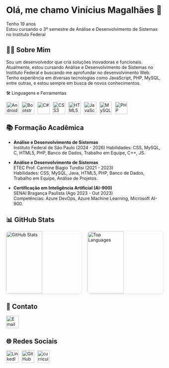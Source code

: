 # Olá, me chamo Vinícius Magalhães 👋  
Tenho 19 anos  
Estou cursando o 3º semestre de Análise e Desenvolvimento de Sistemas no Instituto Federal

## 👨‍💻 Sobre Mim

Sou um desenvolvedor que cria soluções inovadoras e funcionais. Atualmente, estou cursando Análise e Desenvolvimento de Sistemas no Instituto Federal e buscando me aprofundar no desenvolvimento Web. Tenho experiência em diversas tecnologias como JavaScript, PHP, MySQL, entre outras, e estou sempre em busca de novos conhecimentos.

🛠️ Linguagens e Ferramentas

<div style="display: flex; gap: 10px; flex-wrap: wrap;">
  <a href="https://github.com/Viniciusmagal/mobileapps" target="_blank">
    <img src="https://cdn.jsdelivr.net/gh/devicons/devicon/icons/android/android-original.svg" alt="Android" width="40" height="40" />
  </a>
  <a href="https://getbootstrap.com" target="_blank">
    <img src="https://cdn.jsdelivr.net/gh/devicons/devicon/icons/bootstrap/bootstrap-original.svg" alt="Bootstrap" width="40" height="40" />
  </a>
  <a href="https://docs.microsoft.com/en-us/dotnet/csharp/" target="_blank">
    <img src="https://cdn.jsdelivr.net/gh/devicons/devicon/icons/csharp/csharp-original.svg" alt="C#" width="40" height="40" />
  </a>
  <a href="https://github.com/Viniciusmagal/Web-projects" target="_blank">
    <img src="https://cdn.jsdelivr.net/gh/devicons/devicon/icons/css3/css3-original-wordmark.svg" alt="CSS3" width="40" height="40" />
  </a>
  <a href="https://github.com/Viniciusmagal/Web-projects" target="_blank">
    <img src="https://cdn.jsdelivr.net/gh/devicons/devicon/icons/html5/html5-original.svg" alt="HTML5" width="40" height="40" />
  </a>
  <a href="https://developer.mozilla.org/en-US/docs/Web/JavaScript" target="_blank">
    <img src="https://cdn.jsdelivr.net/gh/devicons/devicon/icons/javascript/javascript-original.svg" alt="JavaScript" width="40" height="40" />
  </a>
  <a href="https://www.mysql.com/" target="_blank">
    <img src="https://cdn.jsdelivr.net/gh/devicons/devicon/icons/mysql/mysql-original.svg" alt="MySQL" width="40" height="40" />
  </a>
  <a href="https://github.com/Viniciusmagal/Web-projects" target="_blank">
    <img src="https://cdn.jsdelivr.net/gh/devicons/devicon/icons/php/php-original.svg" alt="PHP" width="40" height="40" />
  </a>
</div>

## 📚 Formação Acadêmica

- **Análise e Desenvolvimento de Sistemas**  
  Instituto Federal de São Paulo (2024 - 2026)
  Habilidades: CSS, MySQL, C, HTML5, PHP, Banco de Dados, Trabalho em Equipe, C++, JS.

- **Análise e Desenvolvimento de Sistemas**  
  ETEC Prof. Carmine Biagio Tundisi (2021 - 2023)  
  Habilidades: CSS, MySQL, Java, HTML5, PHP, Banco de Dados, Trabalho em Equipe, Análise de Projetos.

- **Certificação em Inteligência Artificial (AI-900)**  
  SENAI Bragança Paulista (Ago 2023 - Out 2023)  
  Competências: Azure DevOps, Azure Machine Learning, Microsoft AI-900.

## 📊 GitHub Stats

<div style="display: flex; gap: 20px;">
  <img src="https://github-readme-stats.vercel.app/api?username=ViniciusMagal&show_icons=true&theme=radical" alt="GitHub Stats" style="width: 48%; height: 200px; border-radius: 10px; box-shadow: 0 2px 8px rgba(0, 0, 0, 0.1);" />
  <img src="https://github-readme-stats.vercel.app/api/top-langs/?username=ViniciusMagal&layout=compact&theme=radical" alt="Top Languages" style="width: 48%; height: 200px; border-radius: 10px; box-shadow: 0 2px 8px rgba(0, 0, 0, 0.1);" />

  
  
</div>


## 📧 Contato

<a href="mailto:lucavimagal@gmail.com" target="_blank">
  <img src="https://upload.wikimedia.org/wikipedia/commons/thumb/7/7e/Gmail_icon_%282020%29.svg/128px-Gmail_icon_%282020%29.svg.png" alt="Email" width="40" height="40" />
</a>

## 🌐 Redes Sociais

<div style="display: flex; gap: 10px;">
  <a href="https://www.linkedin.com/in/vinicius-magalhães-5137402b9/" target="_blank">
    <img src="https://cdn.jsdelivr.net/gh/devicons/devicon/icons/linkedin/linkedin-original.svg" alt="LinkedIn" width="40" height="40" />
  </a>
  <a href="https://github.com/Viniciusmagal" target="_blank">
    <img src="https://cdn.jsdelivr.net/gh/devicons/devicon/icons/github/github-original.svg" alt="GitHub" width="40" height="40" />
  </a>
    <a href="https://viniciusmagal.github.io/curriculo/" target="_blank">
    <img src="https://cdn-icons-png.flaticon.com/512/65/65718.png" alt="curriculo" width="40" height="40" />
  </a>
</div> 
